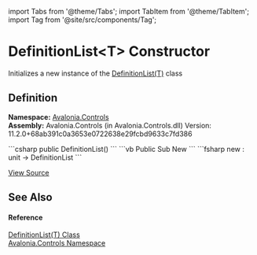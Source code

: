import Tabs from '@theme/Tabs'; 
import TabItem from '@theme/TabItem'; 
import Tag from '@site/src/components/Tag'; 

# DefinitionList&lt;T&gt; Constructor


Initializes a new instance of the <a href="T_Avalonia_Controls_DefinitionList_1">DefinitionList(T)</a> class



## Definition
**Namespace:** <a href="N_Avalonia_Controls">Avalonia.Controls</a>  
**Assembly:** Avalonia.Controls (in Avalonia.Controls.dll) Version: 11.2.0+68ab391c0a3653e0722638e29fcbd9633c7fd386

<Tabs groupId="api-code-preview">
<TabItem value="csharp" label="C#">
```csharp
public DefinitionList()
```
</TabItem>
<TabItem value="vb" label="VB">
```vb
Public Sub New
```
</TabItem>
<TabItem value="fsharp" label="F#">
```fsharp
new : unit -> DefinitionList
```
</TabItem>
</Tabs>



<a href="https://github.com/AvaloniaUI/Avalonia/tree/master/srcAvalonia.Controls/DefinitionList.cs#L17" title="View the source code">View Source</a>



## See Also


#### Reference
<a href="T_Avalonia_Controls_DefinitionList_1">DefinitionList(T) Class</a>  
<a href="N_Avalonia_Controls">Avalonia.Controls Namespace</a>  
